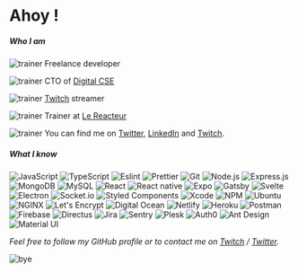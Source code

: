 # Ahoy !

##### Who I am

![trainer](https://cdn.discordapp.com/emojis/601687220075757581.png?size=20) Freelance developer

![trainer](https://cdn.discordapp.com/emojis/430179754105110539.png?size=20) CTO of [Digital CSE](https://www.digitalcse.fr)

![trainer](https://cdn.discordapp.com/emojis/618588628989378590.png?size=20) [Twitch](https://twitch.tv/stevenpersia) streamer

![trainer](https://cdn.discordapp.com/emojis/612123309051740181.png?size=20) Trainer at [Le Reacteur](https://lereacteur.io)

![trainer](https://cdn.discordapp.com/emojis/648974637182484500.png?size=20) You can find me on [Twitter](https://twitter.com/stevenpersia_js), [LinkedIn](https://linkedin.com/in/stevenpersia) and [Twitch](https://twitch.tv/stevenpersia).

##### What I know

![JavaScript](https://img.shields.io/badge/-JavaScript-000?&logo=JavaScript)
![TypeScript](https://img.shields.io/badge/-TypeScript-000?&logo=TypeScript&logoColor=007ACC)
![Eslint](https://img.shields.io/badge/-Eslint-000?&logo=Eslint)
![Prettier](https://img.shields.io/badge/-Prettier-000?&logo=Prettier)
![Git](https://img.shields.io/badge/-Git-000?&logo=git)
![Node.js](https://img.shields.io/badge/-Node.js-000?&logo=node.js)
![Express.js](https://img.shields.io/badge/-Express.js-000)
![MongoDB](https://img.shields.io/badge/-MongoDB-000?&logo=mongodb)
![MySQL](https://img.shields.io/badge/-MySQL-000?&logo=mysql&logoColor=FFFFFF)
![React](https://img.shields.io/badge/-React-000?&logo=React)
![React native](https://img.shields.io/badge/-React%20native-000?&logo=React)
![Expo](https://img.shields.io/badge/-Expo-000?&logo=Expo)
![Gatsby](https://img.shields.io/badge/-Gatsby-000?&logo=Gatsby)
![Svelte](https://img.shields.io/badge/-Svelte-000?&logo=Svelte)
![Electron](https://img.shields.io/badge/-Electron-000?&logo=Electron)
![Socket.io](https://img.shields.io/badge/-Socket.io-000?&logo=Socket.io)
![Styled Components](https://img.shields.io/badge/-Styled%20Components-000?&logo=styled-components)
![Xcode](https://img.shields.io/badge/-Xcode-000?&logo=Xcode)
![NPM](https://img.shields.io/badge/-NPM-000?&logo=NPM)
![Ubuntu](https://img.shields.io/badge/-Ubuntu-000?&logo=Ubuntu)
![NGINX](https://img.shields.io/badge/-NGINX-000?&logo=NGINX)
![Let's Encrypt](https://img.shields.io/badge/-Let's%20Encrypt-000?&logo=lets-encrypt)
![Digital Ocean](https://img.shields.io/badge/-Digital%20Ocean-000?&logo=DigitalOcean)
![Netlify](https://img.shields.io/badge/-Netlify-000?&logo=Netlify)
![Heroku](https://img.shields.io/badge/-Heroku-000?&logo=Heroku)
![Postman](https://img.shields.io/badge/-Postman-000?&logo=Postman)
![Firebase](https://img.shields.io/badge/-Firebase-000?&logo=Firebase)
![Directus](https://img.shields.io/badge/-Directus-000?&logo=Directus)
![Jira](https://img.shields.io/badge/-Jira-000?&logo=jira-software)
![Sentry](https://img.shields.io/badge/-Sentry-000?&logo=Sentry)
![Plesk](https://img.shields.io/badge/-Plesk-000?&logo=Plesk)
![Auth0](https://img.shields.io/badge/-Auth0-000?&logo=Auth0)
![Ant Design](https://img.shields.io/badge/-Ant%20Design-000?&logo=Ant-Design)
![Material UI](https://img.shields.io/badge/-Material%20UI-000?&logo=Material-UI)

_Feel free to follow my GitHub profile or to contact me on [Twitch](https://twitch.tv/stevenpersia) / [Twitter](https://twitter.com/stevenpersia_js)._

![bye](https://cdn.discordapp.com/emojis/607008265284616233.png?size=32)

